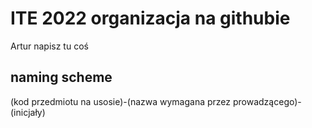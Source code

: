 # ITE 2022 organizacja na githubie
Artur napisz tu coś
## naming scheme
(kod przedmiotu na usosie)-(nazwa wymagana przez prowadzącego)-(inicjały)